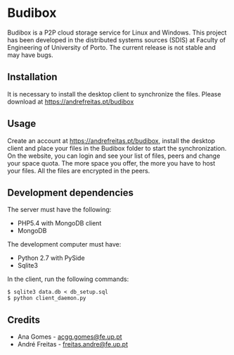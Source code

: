 # Budibox

Budibox is a P2P cloud storage service for Linux and Windows.
This project has been developed in the distributed systems sources
(SDIS) at Faculty of Engineering of University of Porto. The current
release is not stable and may have bugs.

## Installation

It is necessary to install the desktop client to synchronize
the files. Please download at https://andrefreitas.pt/budibox

## Usage

Create an account at https://andrefreitas.pt/budibox,
install the desktop client and place your files in the
Budibox folder to start the synchronization. On the website,
you can login and see your list of files, peers and change
your space quota. The more space you offer, the more you have to host
your files. All the files are encrypted in the peers.

## Development dependencies
The server must have the following:
- PHP5.4 with MongoDB client
- MongoDB

The development computer must have:
- Python 2.7 with PySide
- Sqlite3

In the client, run the following commands:
```
$ sqlite3 data.db < db_setup.sql
$ python client_daemon.py
```

## Credits

- Ana Gomes - acgg.gomes@fe.up.pt
- André Freitas - freitas.andre@fe.up.pt
